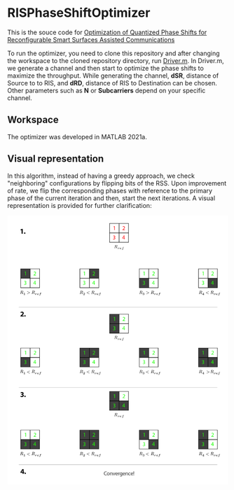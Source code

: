 # RISPhaseShiftOptimizer

This is the souce code for <a href="#">Optimization of Quantized Phase Shifts for
Reconfigurable Smart Surfaces Assisted
Communications</a>

To run the optimizer, you need to clone this repository and after changing the workspace to the cloned repository directory, run <a href='https://github.com/moh-C/RISPhaseShiftOptimizer/blob/main/Driver.m'>Driver.m</a>.
In Driver.m, we generate a channel and then start to optimize the phase shifts to maximize the throughput. While generating the channel, <strong>dSR</strong>, distance of Source to to RIS, and <strong>dRD</strong>, distance of RIS to Destination can be chosen. Other parameters such as <strong>N</strong> or <strong>Subcarriers</strong> depend on your specific channel.

## Workspace

The optimizer was developed in MATLAB 2021a.

## Visual representation

In this algorithm, instead of having a greedy approach, we check "neighboring" configurations by flipping bits of the RSS. Upon improvement of rate, we flip the corresponding phases with reference to the primary phase of the current iteration and then, start the next iterations. A visual representation is provided for further clarification:

<img src="./Algo.png"/>

